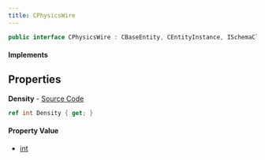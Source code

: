 ```yaml
---
title: CPhysicsWire
---
```


```csharp
public interface CPhysicsWire : CBaseEntity, CEntityInstance, ISchemaClass<CEntityInstance>, ISchemaClass<CBaseEntity>, ISchemaClass<CPhysicsWire>, ISchemaField, ISchemaClass, INativeHandle
```

#### Implements

## Properties

**Density** - [Source Code](https://github.com/swiftly-solution/swiftlys2/blob/main/managed/src/SwiftlyS2.Generated/Schemas/Interfaces/CPhysicsWire.cs#L16)

```csharp
ref int Density { get; }
```

#### Property Value

- [int](https://learn.microsoft.com/dotnet/api/system.int32)

